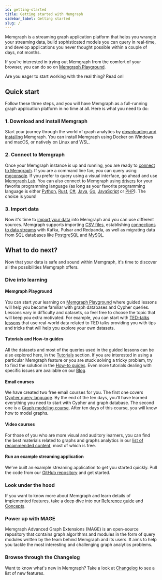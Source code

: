 ```yaml
---
id: getting-started
title: Getting started with Memgraph
sidebar_label: Getting started
slug: /
---
```


Memgraph is a streaming graph application platform that helps you wrangle your
streaming data, build sophisticated models you can query in real-time, and
develop applications you never thought possible within a couple of days, not
months.

If you're interested in trying out Memgraph from the comfort of your browser,
you can do so on [Memgraph Playground](https://playground.memgraph.com/).

Are you eager to start working with the real thing? Read on!

## Quick start

Follow these three steps, and you will have Memgraph as a full-running graph
application platform in no time at all. Here is what you need to do:

### 1. Download and install Memgraph

Start your journey through the world of graph analytics by [downloading and
installing](/installation/overview.mdx) Memgraph. You can install Memgraph using
Docker on Windows and macOS, or natively on Linux and WSL.

### 2. Connect to Memgraph

Once your Memgraph instance is up and running, you are ready to [connect to
Memgraph](/connect-to-memgraph/overview.mdx). If you are a command line fan, you
can query using [mgconsole](/connect-to-memgraph/mgconsole.md). If you prefer to
query using a visual interface, go ahead and use [Memgraph Lab](/memgraph-lab).
You can also connect to Memgraph using
[drivers](/connect-to-memgraph/drivers/overview.md) for your favorite
programming language (as long as your favorite programming language is either
[Python](/connect-to-memgraph/drivers/python.md),
[Rust](/connect-to-memgraph/drivers/rust.md),
[C#](/connect-to-memgraph/drivers/c-sharp.md),
[Java](/connect-to-memgraph/drivers/java.md),
[Go](/connect-to-memgraph/drivers/go.md),
[JavaScript](/connect-to-memgraph/drivers/javascript.md) or
[PHP](/connect-to-memgraph/drivers/php.md)). The choice is yours!

### 3. Import data

Now it's time to [import your data](/import-data/overview.md) into Memgraph and
you can use different sources. Memgraph supports importing [CSV
files](/import-data/files/load-csv-clause.md), establishing [connections to data
streams](/import-data/data-streams/overview.md) with Kafka, Pulsar and Redpanda, as
well as migrating data from SQL databases like
[PostgreSQL](/import-data/migrate/postgresql.md) and
[MySQL](/import-data/migrate/mysql.md).

## What to do next?

Now that your data is safe and sound within Memgraph, it's time to discover all
the possibilities Memgraph offers.

### Dive into learning

#### Memgraph Playground

You can start your learning on [Memgraph
Playground](https://playground.memgraph.com/) where guided lessons will help you
become familiar with graph databases and Cypher queries. Lessons vary in
difficulty and datasets, so feel free to choose the topic that will keep you
extra motivated. For example, you can start with [TED-talks
lessons](https://playground.memgraph.com/dataset/ted-talks) that use real-world
data related to TED talks providing you with tips and tricks that will help you
explore your own datasets.

#### Tutorials and How-to guides

All the datasets and most of the queries used in the guided lessons can be also
explored here, in the [Tutorials](/tutorials/overview.md) section. If you are
interested in using a particular Memgraph feature or you are stuck solving a
tricky problem, try to find the solution in the [How-to
guides](/how-to-guides/overview.md). Even more tutorials dealing with specific
issues are available on our [Blog](https://memgraph.com/category/tutorials).

#### Email courses

We have created two free email courses for you. The first one covers [Cypher
query language](https://memgraph.com/learn-cypher-query-language). By the end of
the ten days, you'll have learned everything you need to start with Cypher and
graph database. The second one is a [Graph modeling
course](https://memgraph.com/learn-graph-modeling). After ten days of this
course, you will know how to model graphs.

#### Video courses

For those of you who are more visual and auditory learners, you can find the
best materials related to graphs and graphs analytics in our [list of
recommended
content](https://www.youtube.com/channel/UCZ3HOJvHGxtQ_JHxOselBYg/playlists),
most of which is free.

#### Run an example streaming application

We've built an example streaming application to get you started quickly. Pull
the code from our [GitHub
repository](https://github.com/memgraph/example-streaming-app) and get started.

### Look under the hood

If you want to know more about Memgraph and learn details of implemented
features, take a deep dive into our [Reference
guide](/reference-guide/overview.md) and [Concepts](/under-the-hood/overview.md).

### Power up with MAGE

Memgraph Advanced Graph Extensions (MAGE) is an open-source repository that
contains graph algorithms and modules in the form of query modules written by
the team behind Memgraph and its users. It aims to help you tackle the most
interesting and challenging graph analytics problems.

### Browse through the Changelog

Want to know what's new in Memgraph? Take a look at [Changelog](/changelog.md)
to see a list of new features.
